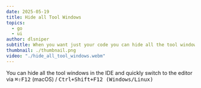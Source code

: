 ```yaml
---
date: 2025-05-19
title: Hide all Tool Windows
topics:
  - go
  - ui
author: dlsniper
subtitle: When you want just your code you can hide all the tool windows in the IDE.
thumbnail: ./thumbnail.png
video: "./hide_all_tool_windows.webm"
---
```


You can hide all the tool windows in the IDE and quickly switch to the editor via <kbd>⌘⇧F12</kbd> (macOS) / <kbd>Ctrl+Shift+F12 (Windows/Linux)</kbd>

